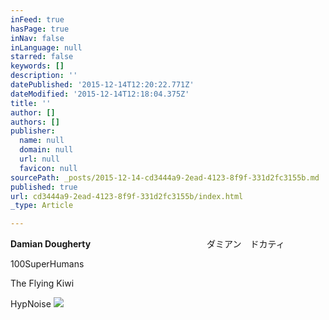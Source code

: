 ```yaml
---
inFeed: true
hasPage: true
inNav: false
inLanguage: null
starred: false
keywords: []
description: ''
datePublished: '2015-12-14T12:20:22.771Z'
dateModified: '2015-12-14T12:18:04.375Z'
title: ''
author: []
authors: []
publisher:
  name: null
  domain: null
  url: null
  favicon: null
sourcePath: _posts/2015-12-14-cd3444a9-2ead-4123-8f9f-331d2fc3155b.md
published: true
url: cd3444a9-2ead-4123-8f9f-331d2fc3155b/index.html
_type: Article

---
```

**Damian Dougherty** 　　　　　　　　　　　　　ダミアン　ドカティ

100SuperHumans

The Flying Kiwi

HypNoise
![](https://the-grid-user-content.s3-us-west-2.amazonaws.com/14abd1b6-e1d1-412d-912f-b5004e58ec19.jpg)